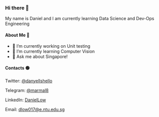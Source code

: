 ### Hi there 👋

My name is Daniel and I am currently learning Data Science and Dev-Ops Engineering

#### About Me 📢

- 🔭 I’m currently working on Unit testing
- 🌱 I’m currently learning Computer Vision
- 💬 Ask me about Singapore!

#### Contacts 🟢

Twitter: [@danyellshello](https://twitter.com/danyellshello)

Telegram: [@marmal8](https://t.me/marmal8)

LinkedIn: [DanielLow](https://www.linkedin.com/in/low-daniel/)

Email: [dlow017@e.ntu.edu.sg](dlow017@e.ntu.edu.sg)
